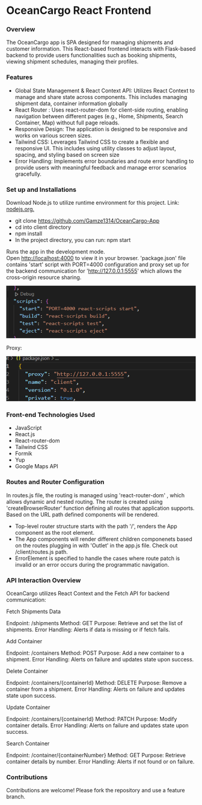 # OceanCargo React Frontend

### Overview

The OceanCargo app is SPA designed for managing shipments and customer information. This React-based frontend interacts with Flask-based backend to provide users functionalities such as booking shipments, viewing shipment schedules, managing their profiles.

### Features

- Global State Management & React Context API: Utilizes React Context to manage and share state across components. This includes managing shipment data, container information globally
- React Router : Uses react-router-dom for client-side routing, enabling navigation between different pages (e.g., Home, Shipments, Search Container, Map) without full page reloads.
- Responsive Design: The application is designed to be responsive and works on various screen sizes.
- Tailwind CSS: Leverages Tailwind CSS to create a flexible and responsive UI. This includes using utility classes to adjust layout, spacing, and styling based on screen size
- Error Handling: Implements error boundaries and route error handling to provide users with meaningful feedback and manage error scenarios gracefully.


### Set up and Installations

Download Node.js to utilize runtime environment for this project. Link: [nodejs.org.](https://nodejs.org/en) 

- git clone https://github.com/Gamze1314/OceanCargo-App 
- cd into client directory
- npm install 
- In the project directory, you can run: npm start

Runs the app in the development mode.\
Open [http://localhost:4000](http://localhost:4000) to view it in your browser. 'package.json' file contains 'start' script with PORT=4000 configuration and proxy set up for the backend communication for 'http://127.0.0.1:5555' which allows the cross-origin resource sharing.

![alt text](image.png)


Proxy:

![alt text](image-1.png)

### Front-end Technologies Used

- JavaScript
- React.js
- React-router-dom
- Tailwind CSS
- Formik
- Yup
- Google Maps API


### Routes and Router Configuration

In routes.js file, the routing is managed using 'react-router-dom' , which allows dynamic and nested routing. The router is created using 'createBrowserRouter' function defining all routes that application supports.
Based on the URL path defined components will be rendered.

- Top-level router structure starts with the path '/', renders the App component as the root element.
- The App components will render different children componenets based on the routes plugging in with 'Outlet' in the app.js file. Check out /client/routes.js path.
- ErrorElement is specified to handle the cases where route patch is invalid or an error occurs during the programmatic navigation.


### API Interaction Overview

OceanCargo utilizes React Context and the Fetch API for backend communication:

Fetch Shipments Data

Endpoint: /shipments
Method: GET
Purpose: Retrieve and set the list of shipments.
Error Handling: Alerts if data is missing or if fetch fails.


Add Container

Endpoint: /containers
Method: POST
Purpose: Add a new container to a shipment.
Error Handling: Alerts on failure and updates state upon success.


Delete Container

Endpoint: /containers/{containerId}
Method: DELETE
Purpose: Remove a container from a shipment.
Error Handling: Alerts on failure and updates state upon success.


Update Container

Endpoint: /containers/{containerId}
Method: PATCH
Purpose: Modify container details.
Error Handling: Alerts on failure and updates state upon success.


Search Container

Endpoint: /container/{containerNumber}
Method: GET
Purpose: Retrieve container details by number.
Error Handling: Alerts if not found or on failure.

### Contributions

Contributions are welcome! Please fork the repository and use a feature branch.